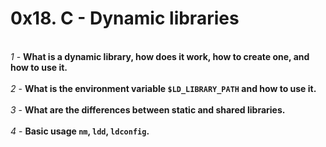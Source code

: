 # 0x18. C - Dynamic libraries
<br>*1* - **What is a dynamic library, how does it work, how to create one, and how to use it.**</br>
<br>*2* - **What is the environment variable `$LD_LIBRARY_PATH` and how to use it.**</br>
<br>*3* - **What are the differences between static and shared libraries.**</br>
<br>*4* - **Basic usage `nm`, `ldd`, `ldconfig`.**</br>
